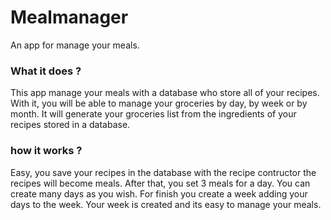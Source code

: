 Mealmanager
===========

An app for manage your meals.

### What it does ?
This app manage your meals with a database who store all of your recipes. With it, you will be able to manage
your groceries by day, by week or by month. It will generate your groceries list from the ingredients of your recipes
stored in a database.


### how it works ?
Easy, you save your recipes in the database with the recipe contructor the recipes will become meals.
After that, you set 3 meals for a day. You can create many days as you wish. 
For finish you create a week adding your days to the week. Your week is created and its easy to manage your meals.
